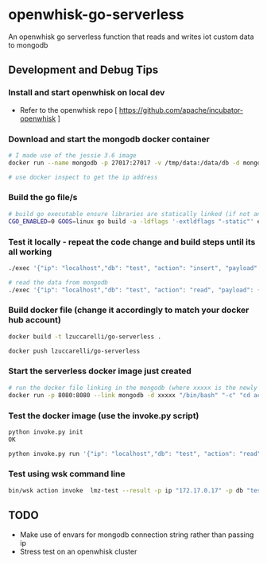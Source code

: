 # openwhisk-go-serverless
An openwhisk go serverless function that reads and writes iot custom data to mongodb

## Development and Debug Tips

### Install and start openwhisk on local dev
* Refer to the openwhisk repo [ https://github.com/apache/incubator-openwhisk ]

### Download and start the mongodb docker container
```bash
# I made use of the jessie 3.6 image
docker run --name mongodb -p 27017:27017 -v /tmp/data:/data/db -d mongo:3.6.0-jessie

# use docker inspect to get the ip address

```

### Build the go file/s

```bash
# build go executable ensure libraries are statically linked (if not an error /action/exec can't be found)
CGO_ENABLED=0 GOOS=linux go build -a -ldflags '-extldflags "-static"' exec.go

```

### Test it locally - repeat the code change and build steps until its all working
```bash
./exec '{"ip": "localhost","db": "test", "action": "insert", "payload": {"channels": [1,0,0,0,0,0,0,1],"temperatures":[40.3,40.5,42.5,45.8,50.1,50.2,53.5,54.5]}}'

# read the data from mongodb
./exec '{"ip": "localhost","db": "test", "action": "read", "payload": {"channels": [1,0,0,0,0,0,0,1],"temperatures":[40.3,40.5,42.5,45.8,50.1,50.2,53.5,54.5]}}'

```

### Build docker file (change it accordingly to match your docker hub account)
```bash
docker build -t lzuccarelli/go-serverless .

docker push lzuccarelli/go-serverless

```
### Start the serverless docker image just created
```bash
# run the docker file linking in the mongodb (where xxxxx is the newly created image)
docker run -p 8080:8080 --link mongodb -d xxxxx "/bin/bash" "-c" "cd actionProxy && python -u actionproxy.py"

```

### Test the docker image (use the invoke.py script)
```bash
python invoke.py init
OK

python invoke.py run '{"ip": "localhost","db": "test", "action": "read", "payload": {"channels": [1,0,0,0,0,0,0,1],"temperatures":[40.3,40.5,42.5,45.8,50.1,50.2,53.5,54.5]}}'

```

### Test using wsk command line
```bash
bin/wsk action invoke  lmz-test --result -p ip "172.17.0.17" -p db "test" -p action "read" --insecure --blocking 

```

## TODO
* Make use of envars for mongodb connection string rather than passing ip
* Stress test on an openwhisk cluster


